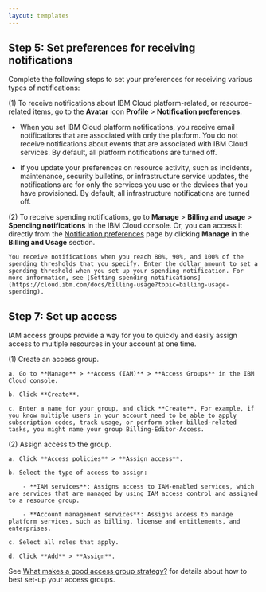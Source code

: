 ```yaml
---
layout: templates
---
```


## **Step 5: Set preferences for receiving notifications**

Complete the following steps to set your preferences for receiving various types of notifications:

(1) To receive notifications about IBM Cloud platform-related, or resource-related items, go to the **Avatar** icon **Profile** > **Notification preferences**.

- When you set IBM Cloud platform notifications, you receive email notifications that are associated with only the platform. You do not receive notifications about events that are associated with IBM Cloud services. By default, all platform notifications are turned off.

- If you update your preferences on resource activity, such as incidents, maintenance, security bulletins, or infrastructure service updates, the notifications are for only the services you use or the devices that you have provisioned. By default, all infrastructure notifications are turned off.

(2) To receive spending notifications, go to **Manage** > **Billing and usage** > **Spending notifications** in the IBM Cloud console. Or, you can access it directly from the [Notification preferences](https://cloud.ibm.com/user/notifications) page by clicking **Manage** in the **Billing and Usage** section.

    You receive notifications when you reach 80%, 90%, and 100% of the spending thresholds that you specify. Enter the dollar amount to set a spending threshold when you set up your spending notification. For more information, see [Setting spending notifications](https://cloud.ibm.com/docs/billing-usage?topic=billing-usage-spending).
	
	
## **Step 7: Set up access**

IAM access groups provide a way for you to quickly and easily assign access to multiple resources in your account at one time.

(1) Create an access group.

    a. Go to **Manage** > **Access (IAM)** > **Access Groups** in the IBM Cloud console.
	
    b. Click **Create**.
	
    c. Enter a name for your group, and click **Create**. For example, if you know multiple users in your account need to be able to apply subscription codes, track usage, or perform other billed-related tasks, you might name your group Billing-Editor-Access.
    
(2) Assign access to the group.

    a. Click **Access policies** > **Assign access**.
   
    b. Select the type of access to assign:
	
        - **IAM services**: Assigns access to IAM-enabled services, which are services that are managed by using IAM access control and assigned to a resource group.
  
        - **Account management services**: Assigns access to manage platform services, such as billing, license and entitlements, and enterprises.
  
    c. Select all roles that apply.
	
    d. Click **Add** > **Assign**.
	
See [What makes a good access group strategy?](https://cloud.ibm.com/docs/account?topic=account-account_setup#resource-group-strategy) for details about how to best set-up your access groups.